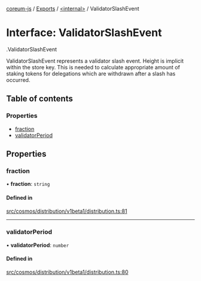 [coreum-js](../README.md) / [Exports](../modules.md) / [<internal\>](../modules/internal_.md) / ValidatorSlashEvent

# Interface: ValidatorSlashEvent

[<internal>](../modules/internal_.md).ValidatorSlashEvent

ValidatorSlashEvent represents a validator slash event.
Height is implicit within the store key.
This is needed to calculate appropriate amount of staking tokens
for delegations which are withdrawn after a slash has occurred.

## Table of contents

### Properties

- [fraction](internal_.ValidatorSlashEvent.md#fraction)
- [validatorPeriod](internal_.ValidatorSlashEvent.md#validatorperiod)

## Properties

### fraction

• **fraction**: `string`

#### Defined in

[src/cosmos/distribution/v1beta1/distribution.ts:81](https://github.com/PyramydLabs/coreum-js/blob/cea84df/src/cosmos/distribution/v1beta1/distribution.ts#L81)

___

### validatorPeriod

• **validatorPeriod**: `number`

#### Defined in

[src/cosmos/distribution/v1beta1/distribution.ts:80](https://github.com/PyramydLabs/coreum-js/blob/cea84df/src/cosmos/distribution/v1beta1/distribution.ts#L80)
